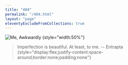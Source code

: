 ```yaml
---
title: "404"
permalink: "/404.html"
layout: "page"
eleventyExcludeFromCollections: true
---
```


![Me, Awkwardly](/img/glitch.png)
{style="width:50%"}

> Imperfection is beautiful. At least, to me.
> -- Entrapta
{style="display:flex;justify-content:space-around;border:none;padding:none"}
